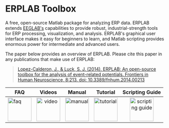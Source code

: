 # ERPLAB Toolbox

A free, open-source Matlab package for analyzing ERP data.  ERPLAB extends [EEGLAB's](http://sccn.ucsd.edu/eeglab/) capabilities to provide robust, industrial-strength tools for ERP processing, visualization, and analysis.  ERPLAB's graphical user interface makes it easy for beginners to learn, and Matlab scripting provides enormous power for intermediate and advanced users.  

The paper below provides an overview of ERPLAB.  Please cite this paper in any publications that make use of ERPLAB:

> [Lopez-Calderon, J., & Luck, S. J. (2014). ERPLAB: An open-source toolbox for the analysis of event-related potentials. Frontiers in Human Neuroscience, 8:213. doi: 10.3389/fnhum.2014.00213](http://journal.frontiersin.org/Journal/10.3389/fnhum.2014.00213/)


FAQ    | Videos   | Manual   | Tutorial | Scripting Guide |
------ | :------: | :------: | :------: | :------:        |
[<img src="https://github.com/lucklab/erplab/blob/master/images/doc_icons/ionicicons/ios7-help.png" height="75" width="75" alt="faq">](https://github.com/lucklab/erplab/wiki/Troubleshooting-and-Frequently-Asked-Questions) | [<img src="https://github.com/lucklab/erplab/blob/master/images/doc_icons/ionicicons/ios7-monitor.png" height="75" width="75" alt="video">](http://www.google.com) | [<img src="https://github.com/lucklab/erplab/blob/master/images/doc_icons/ionicicons/ios7-information.png" height="75" width="75" alt="manual">](https://github.com/lucklab/erplab/wiki/Manual) | [<img src="https://github.com/lucklab/erplab/blob/master/images/doc_icons/ionicicons/ios7-copy.png" height="75" width="75" alt="tutorial">](https://github.com/lucklab/erplab/wiki/Troubleshooting-and-Frequently-Asked-Questions) | [<img src="https://github.com/lucklab/erplab/blob/master/images/doc_icons/ionicicons/ios7-paper-outline.png" height="75" width="75" alt="scripting guide">](https://github.com/lucklab/erplab/wiki/Troubleshooting-and-Frequently-Asked-Questions) |
 
